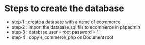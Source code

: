 # Steps to create the database
- step-1 : create a database with a name of ecommerce
- step-2 : import the database.sql file to ecommerce in phpadmin
- step-3 : database user = root password = ''
- step-4 : copy e_commerce_php on Document root 
